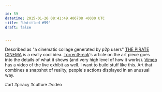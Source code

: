 ```yaml
---

id: 59
datetime: 2015-01-26 08:41:49.406708 +0000 UTC
title: "Untitled #59"
draft: false


---
```


Described as "a cinematic collage generated by p2p users" [THE PIRATE CINEMA](http://thepiratecinema.com/online/) is a really cool idea. [TorrentFreak](http://torrentfreak.com/pirate-cinema-visualizes-torrent-traffic-in-online-art-display-150125/)'s article on the art piece goes into the details of what it shows (and very high level of how it works). [Vimeo](http://vimeo.com/67518774) has a video of the live exhibit as well. I want to build stuff like this. Art that combines a snapshot of reality, people's actions displayed in an unusual way.

#art #piracy #culture #video
